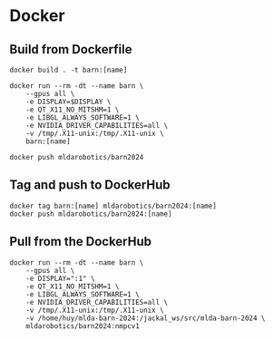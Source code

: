 # Docker

## Build from Dockerfile

```shell
docker build . -t barn:[name]

docker run --rm -dt --name barn \
	--gpus all \
	-e DISPLAY=$DISPLAY \
	-e QT_X11_NO_MITSHM=1 \
	-e LIBGL_ALWAYS_SOFTWARE=1 \
	-e NVIDIA_DRIVER_CAPABILITIES=all \
	-v /tmp/.X11-unix:/tmp/.X11-unix \
	barn:[name]

docker push mldarobotics/barn2024

```

## Tag and push to DockerHub

```
docker tag barn:[name] mldarobotics/barn2024:[name]
docker push mldarobotics/barn2024:[name]
```

## Pull from the DockerHub

```shell
docker run --rm -dt --name barn \
	--gpus all \
	-e DISPLAY=":1" \
	-e QT_X11_NO_MITSHM=1 \
	-e LIBGL_ALWAYS_SOFTWARE=1 \
	-e NVIDIA_DRIVER_CAPABILITIES=all \
	-v /tmp/.X11-unix:/tmp/.X11-unix \
	-v /home/huy/mlda-barn-2024:/jackal_ws/src/mlda-barn-2024 \
	mldarobotics/barn2024:nmpcv1
```

